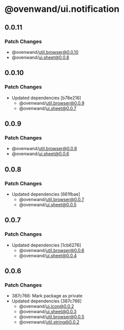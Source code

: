 # @ovenwand/ui.notification

## 0.0.11

### Patch Changes

- @ovenwand/util.browser@0.0.10
- @ovenwand/ui.sheet@0.0.8

## 0.0.10

### Patch Changes

- Updated dependencies [b78e216]
  - @ovenwand/util.browser@0.0.9
  - @ovenwand/ui.sheet@0.0.7

## 0.0.9

### Patch Changes

- @ovenwand/util.browser@0.0.8
- @ovenwand/ui.sheet@0.0.6

## 0.0.8

### Patch Changes

- Updated dependencies [661fbae]
  - @ovenwand/util.browser@0.0.7
  - @ovenwand/ui.sheet@0.0.5

## 0.0.7

### Patch Changes

- Updated dependencies [1cb6276]
  - @ovenwand/util.browser@0.0.6
  - @ovenwand/ui.sheet@0.0.4

## 0.0.6

### Patch Changes

- 387c766: Mark package as private
- Updated dependencies [387c766]
  - @ovenwand/ui.icon@0.0.2
  - @ovenwand/ui.sheet@0.0.3
  - @ovenwand/util.browser@0.0.5
  - @ovenwand/util.string@0.0.2
